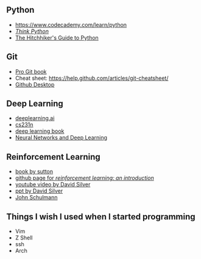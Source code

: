 ## Python

* https://www.codecademy.com/learn/python
* [*Think Python*](http://greenteapress.com/wp/think-python/)
* [The Hitchhiker's Guide to Python](http://docs.python-guide.org/en/latest/)

## Git

* [Pro Git book](https://git-scm.com/book/)
* Cheat sheet: https://help.github.com/articles/git-cheatsheet/
* [Github Desktop](https://desktop.github.com/)

## Deep Learning

* [deeplearning.ai](https://www.deeplearning.ai/)
* [cs231n](http://cs231n.github.io/)
* [deep learning book](http://www.deeplearningbook.org)
* [Neural Networks and Deep Learning](http://neuralnetworksanddeeplearning.com/)


## Reinforcement Learning

* [book by sutton](http://ufal.mff.cuni.cz/~straka/courses/npfl114/2016/sutton-bookdraft2016sep.pdf)
* [github page for *reinforcement learning: an introduction*](https://github.com/ShangtongZhang/reinforcement-learning-an-introduction)
* [youtube video by David Silver](https://www.youtube.com/watch?v=2pWv7GOvuf0&list=PLzuuYNsE1EZAXYR4FJ75jcJseBmo4KQ9-)
* [ppt by David Silver](http://www0.cs.ucl.ac.uk/staff/d.silver/web/Teaching.html)
* [John Schulmann](https://www.youtube.com/watch?v=oPGVsoBonLM)

## Things I wish I used when I started programming

* Vim
* Z Shell
* ssh
* Arch
